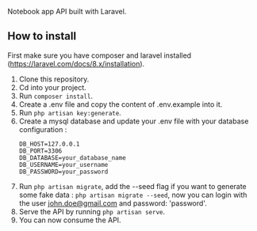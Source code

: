 Notebook app API built with Laravel.

## How to install

First make sure you have composer and laravel installed (https://laravel.com/docs/8.x/installation).

1. Clone this repository.
2. Cd into your project.
3. Run `composer install`.
4. Create a .env file and copy the content of .env.example into it.
5. Run `php artisan key:generate`.
6. Create a mysql database and update your .env file with your database configuration : 
    ```DB_CONNECTION=mysql
    DB_HOST=127.0.0.1
    DB_PORT=3306
    DB_DATABASE=your_database_name
    DB_USERNAME=your_username
    DB_PASSWORD=your_password
    ```
7. Run `php artisan migrate`, add the --seed flag if you want to generate some fake data : `php artisan migrate --seed`, now you can login with the user john.doe@gmail.com and password: 'password'.
8. Serve the API by running `php artisan serve`.
9. You can now consume the API.
